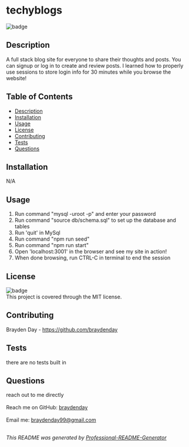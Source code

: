 <h1 text-align="center">techyblogs</h1>
  
![badge](https://img.shields.io/badge/license-MIT-brightgreen)<br>

## Description
A full stack blog site for everyone to share their thoughts and posts. You can signup or log in to create and review posts. I learned how to properly use sessions to store login info for 30 minutes while you browse the website!

## Table of Contents
- [Description](#description)
- [Installation](#installation)
- [Usage](#usage)
- [License](#license)
- [Contributing](#contributing)
- [Tests](#tests)
- [Questions](#questions)

## Installation
N/A

## Usage
1. Run command "mysql -uroot -p" and enter your password
2. Run command "source db/schema.sql" to set up the database and tables
3. Run 'quit' in MySql
4. Run command "npm run seed"
5. Run command "npm run start"
6. Open 'localhost:3001' in the browser and see my site in action!
7. When done browsing, run CTRL-C in terminal to end the session

<!-- link to deployed application -->

## License
![badge](https://img.shields.io/badge/license-MIT-brightgreen)
<br>
This project is covered through the MIT license. 

## Contributing
Brayden Day - https://github.com/braydenday

## Tests
there are no tests built in

## Questions
reach out to me directly<br>
<br>
Reach me on GitHub: [braydenday](https://github.com/braydenday)<br>
<br>
Email me: braydenday99@gmail.com<br><br>

_This README was generated by [Professional-README-Generator](https://github.com/braydenday/Professional-README-Generator)_